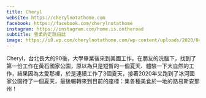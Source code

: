 ```yaml
---
title: Cheryl
website: https://cherylnotathome.com
facebook: https://facebook.com/cherylnotathome
instagram: https://instagram.com/home.is.ontheroad
subtitle: 雪柔的走跳日誌
image: https://i0.wp.com/cherylnotathome.com/wp-content/uploads/2020/04/螢幕快照-2020-04-28-下午6.57.35.png
---
```


Cheryl，台北長大的90後，大學畢業後來到美國工作。在朋友的洗腦下，找到了第一份工作在黃石國家公園，原以為只是短暫的一個夏天、體驗一下大自然的工作，結果因為太愛那裡，於是連續工作了3個夏天，接著2020年又跑到了冰河國家公園待了一個夏天，最後輾轉來到目前的座標：集各種美食於一地的路易斯安那州！